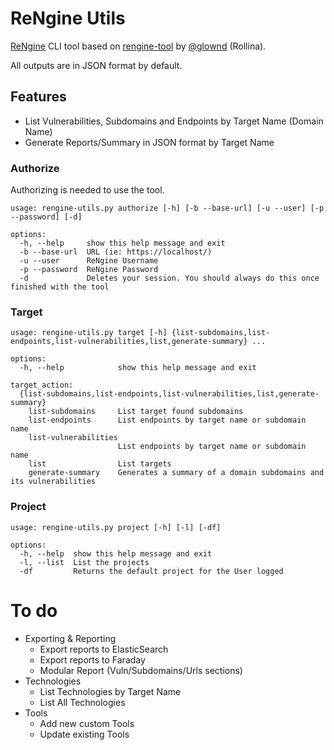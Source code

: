 # ReNgine Utils
[ReNgine](https://github.com/yogeshojha/rengine) CLI tool based on [rengine-tool](https://github.com/glownd/rengine-tool/) by [@glownd](https://github.com/glownd) (Rollina).

All outputs are in JSON format by default.

## Features
- List Vulnerabilities, Subdomains and Endpoints by Target Name (Domain Name)
- Generate Reports/Summary in JSON format by Target Name

### Authorize
Authorizing is needed to use the tool.
```
usage: rengine-utils.py authorize [-h] [-b --base-url] [-u --user] [-p --password] [-d]

options:
  -h, --help     show this help message and exit
  -b --base-url  URL (ie: https://localhost/)
  -u --user      ReNgine Username
  -p --password  ReNgine Password
  -d             Deletes your session. You should always do this once finished with the tool
```
### Target
```
usage: rengine-utils.py target [-h] {list-subdomains,list-endpoints,list-vulnerabilities,list,generate-summary} ...

options:
  -h, --help            show this help message and exit

target_action:
  {list-subdomains,list-endpoints,list-vulnerabilities,list,generate-summary}
    list-subdomains     List target found subdomains
    list-endpoints      List endpoints by target name or subdomain name
    list-vulnerabilities
                        List endpoints by target name or subdomain name
    list                List targets
    generate-summary    Generates a summary of a domain subdomains and its vulnerabilities
```
### Project
```
usage: rengine-utils.py project [-h] [-l] [-df]

options:
  -h, --help  show this help message and exit
  -l, --list  List the projects
  -df         Returns the default project for the User logged
```

# To do 
- Exporting & Reporting
    - Export reports to ElasticSearch
    - Export reports to Faraday
    - Modular Report (Vuln/Subdomains/Urls sections)
- Technologies
    - List Technologies by Target Name
    - List All Technologies
- Tools
    - Add new custom Tools
    - Update existing Tools
